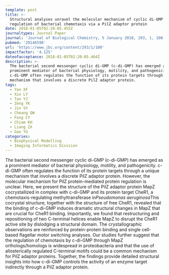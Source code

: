 ```yaml
---
template: post
title: >-
  Structural analyses unravel the molecular mechanism of cyclic di-GMP
  regulation of bacterial chemotaxis via a PilZ adaptor protein
date: 2018-01-05T02:20:05.455Z
journaltypes: Journal Paper
journal: 'Journal of Biological Chemistry, 5 January 2018, 293, 1, 100-111'
pubmed: '29146598'
url: 'https://www.jbc.org/content/293/1/100'
impactfactor: '4.125'
dateofacceptance: 2018-01-05T02:20:05.464Z
description: >-
  The bacterial second messenger cyclic di-GMP (c-di-GMP) has emerged as a
  prominent mediator of bacterial physiology, motility, and pathogenicity.
  c-di-GMP often regulates the function of its protein targets through a unique
  mechanism that involves a discrete PilZ adaptor protein.
tags:
  - Yan XF
  - Xin LY
  - Tan YJ
  - Zeng YK
  - Jin SY
  - Cheang QW
  - Fong CY
  - Chiam KH
  - Liang ZX
  - Gao YG
categories:
  - Biophysical Modelling
  - Imaging Informatics Division
---
```

<!--StartFragment-->

The bacterial second messenger cyclic di-GMP (c-di-GMP) has emerged as a prominent mediator of bacterial physiology, motility, and pathogenicity. c-di-GMP often regulates the function of its protein targets through a unique mechanism that involves a discrete PilZ adaptor protein. However, the molecular mechanism for PilZ protein-mediated protein regulation is unclear. Here, we present the structure of the PilZ adaptor protein MapZ cocrystallized in complex with c-di-GMP and its protein target CheR1, a chemotaxis-regulating methyltransferase in*Pseudomonas aeruginosa*This cocrystal structure, together with the structure of free CheR1, revealed that the binding of c-di-GMP induces dramatic structural changes in MapZ that are crucial for CheR1 binding. Importantly, we found that restructuring and repositioning of two C-terminal helices enable MapZ to disrupt the CheR1 active site by dislodging a structural domain. The crystallographic observations are reinforced by protein-protein binding and single cell-based flagellar motor switching analyses. Our studies further suggest that the regulation of chemotaxis by c-di-GMP through MapZ orthologs/homologs is widespread in proteobacteria and that the use of allosterically regulated C-terminal motifs could be a common mechanism for PilZ adaptor proteins. Together, the findings provide detailed structural insights into how c-di-GMP controls the activity of an enzyme target indirectly through a PilZ adaptor protein.

<!--EndFragment-->
